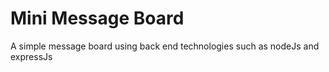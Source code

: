 # Mini Message Board
A simple message board using back end technologies such as nodeJs and expressJs
